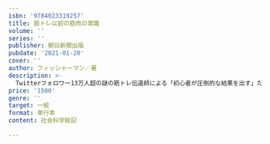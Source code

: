 ```yaml
---
isbn: '9784023319257'
title: 筋トレ以前の筋肉の常識
volume: ''
series: ''
publisher: 朝日新聞出版
pubdate: '2021-01-20'
cover: ''
author: フィッシャーマン／著
description: >-
  Twitterフォロワー13万人超の謎の筋トレ伝道師による「初心者が圧倒的な結果を出す」ための入門書。「初心者は上級者より圧倒的有利」「限界まで追い込むな」「自重トレは効率が悪すぎる」など、意外と見落とされがちな超基本を解説。
price: '1500'
genre: ''
target: 一般
format: 単行本
content: 社会科学総記

---
```


